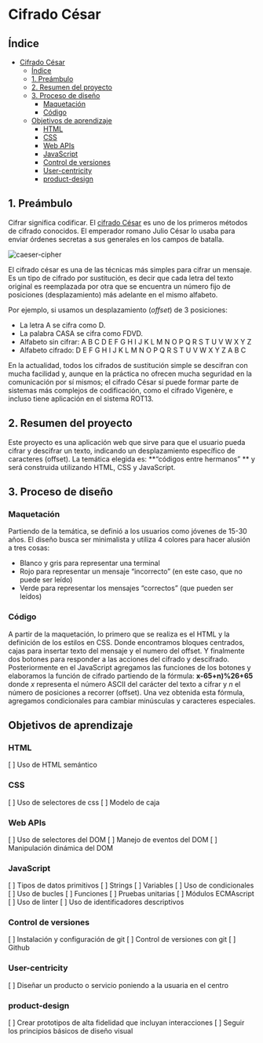 # Cifrado César

## Índice
- [Cifrado César](#cifrado-césar)
  - [Índice](#índice)
  - [1. Preámbulo](#1-preámbulo)
  - [2. Resumen del proyecto](#2-resumen-del-proyecto)
  - [3. Proceso de diseño](#3-proceso-de-diseño)
    - [Maquetación](#maquetación)
    - [Código](#código)
  - [Objetivos de aprendizaje](#objetivos-de-aprendizaje)
    - [HTML](#html)
    - [CSS](#css)
    - [Web APIs](#web-apis)
    - [JavaScript](#javascript)
    - [Control de versiones](#control-de-versiones)
    - [User-centricity](#user-centricity)
    - [product-design](#product-design)

## 1. Preámbulo
Cifrar significa codificar. El [cifrado César](https://en.wikipedia.org/wiki/Caesar_cipher) es uno de los primeros métodos de cifrado conocidos. El emperador romano Julio César lo usaba para enviar órdenes secretas a sus generales en los campos de batalla.

![caeser-cipher](https://upload.wikimedia.org/wikipedia/commons/thumb/2/2b/Caesar3.svg/2000px-Caesar3.svg.png)

El cifrado césar es una de las técnicas más simples para cifrar un mensaje. Es un tipo de cifrado por sustitución, es decir que cada letra del texto original es reemplazada por otra que se encuentra un número fijo de posiciones (desplazamiento) más adelante en el mismo alfabeto.

Por ejemplo, si usamos un desplazamiento (_offset_) de 3 posiciones:

* La letra A se cifra como D.
* La palabra CASA se cifra como FDVD.
* Alfabeto sin cifrar: A B C D E F G H I J K L M N O P Q R S T U V W X Y Z
* Alfabeto cifrado: D E F G H I J K L M N O P Q R S T U V W X Y Z A B C

En la actualidad, todos los cifrados de sustitución simple se descifran con mucha facilidad y, aunque en la práctica no ofrecen mucha seguridad en la comunicación por sí mismos; el cifrado César sí puede formar parte de sistemas más complejos de codificación, como el cifrado Vigenère, e incluso tiene aplicación en el sistema ROT13.

## 2. Resumen del proyecto
Este proyecto es una aplicación web que sirve para que el usuario pueda cifrar y descifrar un texto, indicando un desplazamiento específico de caracteres (offset). La temática elegida es: **“códigos entre hermanos” ** y será construida utilizando HTML, CSS y JavaScript. 

## 3. Proceso de diseño

### Maquetación
Partiendo de la temática, se definió a los usuarios como jóvenes de 15-30 años. El diseño busca ser minimalista y utiliza 4 colores para hacer alusión a tres cosas:
* Blanco y gris para representar una terminal
* Rojo para representar un mensaje “incorrecto” (en este caso, que no puede ser leído)
* Verde para representar los mensajes “correctos” (que pueden ser leídos)

### Código
A partir de la maquetación, lo primero que se realiza es el HTML y la definición de los estilos en CSS. Donde encontramos bloques centrados, cajas para insertar texto del mensaje y el numero del offset. Y finalmente dos botones para responder a las acciones del cifrado y descifrado.
Posteriormente en el JavaScript agregamos las funciones de los botones y elaboramos la función de cifrado partiendo de la fórmula: **x-65+n)%26+65** donde _x_ representa el número ASCII del carácter del texto a cifrar y _n_ el número de posiciones a recorrer (offset). Una vez obtenida esta fórmula, agregamos condicionales para cambiar minúsculas y caracteres especiales.


## Objetivos de aprendizaje

### HTML
[ ] Uso de HTML semántico

### CSS
[ ] Uso de selectores de css
[ ] Modelo de caja

### Web APIs
[ ] Uso de selectores del DOM
[ ] Manejo de eventos del DOM
[ ] Manipulación dinámica del DOM

### JavaScript
[ ] Tipos de datos primitivos
[ ] Strings
[ ] Variables
[ ] Uso de condicionales
[ ] Uso de bucles
[ ] Funciones
[ ] Pruebas unitarias
[ ] Módulos ECMAscript
[ ] Uso de linter
[ ] Uso de identificadores descriptivos

### Control de versiones
[ ] Instalación y configuración de git
[ ] Control de versiones con git
[ ] Github

### User-centricity
[ ] Diseñar un producto o servicio poniendo a la usuaria en el centro

### product-design
[ ] Crear prototipos de alta fidelidad que incluyan interacciones
[ ] Seguir los principios básicos de diseño visual
